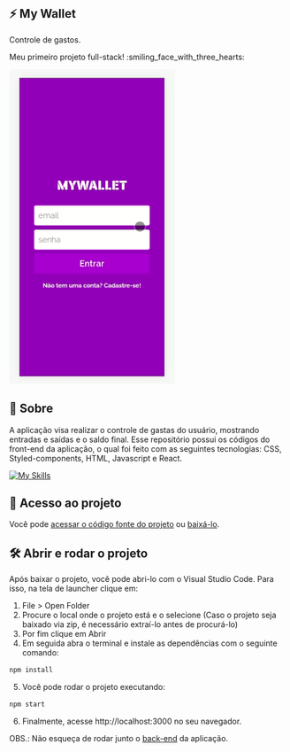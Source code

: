   ## ⚡️ My Wallet

<p>Controle de gastos.</p>

<p>Meu primeiro projeto full-stack! :smiling_face_with_three_hearts:</p>

<img src=my-wallet/src/Images/myWallet.gif  width="300" />

## 📝 Sobre

<p>A aplicação visa realizar o controle de gastas do usuário, mostrando entradas e saídas e o saldo final.
Esse repositório possui os códigos do front-end da aplicação, o qual
foi feito com as seguintes tecnologias: CSS, Styled-components, HTML, Javascript e React.
</p>

[![My Skills](https://skills.thijs.gg/icons?i=html,css,javascript,react,styledcomponents&theme=light)](https://skills.thijs.gg)

## 📁 Acesso ao projeto

Você pode [acessar o código fonte do projeto](https://github.com/ccarlaa/mywallet-front) ou [baixá-lo](https://github.com/ccarlaa/mywallet-front/archive/refs/heads/main.zip).

## 🛠️ Abrir e rodar o projeto

Após baixar o projeto, você pode abri-lo com o Visual Studio Code. Para isso, na tela de launcher clique em:

1. File > Open Folder
2. Procure o local onde o projeto está e o selecione (Caso o projeto seja baixado via zip, é necessário extraí-lo antes de procurá-lo)
3. Por fim clique em Abrir
4. Em seguida abra o terminal e instale as dependências com o seguinte comando:

```bash
npm install 
```

5. Você  pode rodar o projeto executando:

```bash
npm start
```
6. Finalmente, acesse http://localhost:3000 no seu navegador.

OBS.: Não esqueça de rodar junto o [back-end](https://github.com/ccarlaa/mywallet-back) da aplicação.
